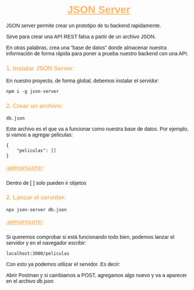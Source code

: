 <body style= "font-family: Arial, Helvetica, sans-serif;">

<h1 style="text-align: center; color: #ffb563;"><ins>JSON Server</ins></h1>

JSON server permite crear un prototipo de tu backend rapidamente.

Sirve para crear una API REST falsa a partir de un archivo JSON.

En otras palabras, crea una "base de datos" donde almacenar nuestra información de forma rápida para poner a prueba nuestro backend con una API.

<h3 style="color: #ffb563;">1. Instalar JSON Server:</h3>

En nuestro proyecto, de forma global, debemos instalar el servidor:

```
npm i -g json-server
```

<h3 style="color: #ffb563;">2. Crear un archivo:</h3>

```
db.json
```
Este archivo es el que va a funcionar como nuestra base de datos. Por ejemplo, si vamos a agregar peliculas:

```
{
    "peliculas": []
}
```

<h5 style="color: #ffb563;"><ins>¡IMPORTANTE!</ins></h5>
Dentro de [ ] solo pueden ir objetos

<h3 style="color: #ffb563;">2. Lanzar el servidor:</h3>

```
npx json-server db.json
```

<h5 style="color: #ffb563;"><ins>¡IMPORTANTE!</ins></h5>
Si queremos comprobar si está funcionando todo bien, podemos lanzar el servidor y en el navegador escribir:

```
localhost:3000/peliculas
```

Con esto ya podemos utilizar el servidor. Es decir:

Abrir Postman y si cambiamos a POST, agregamos algo nuevo y va a aparecer en el archivo db.json

</body>